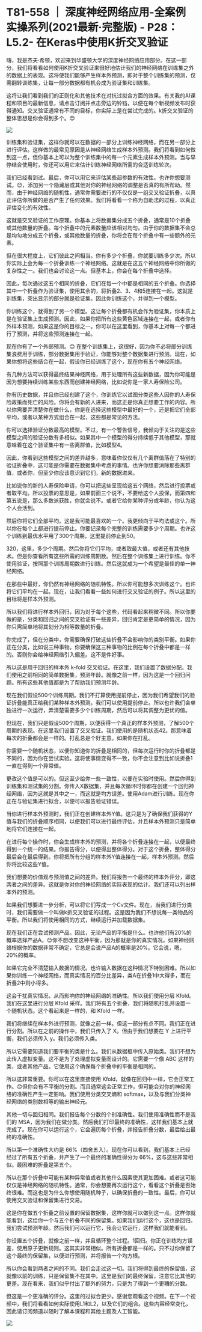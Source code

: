 # T81-558 ｜ 深度神经网络应用-全案例实操系列(2021最新·完整版) - P28：L5.2- 在Keras中使用K折交叉验证 

嗨，我是杰夫·希顿，欢迎来到华盛顿大学的深度神经网络应用部分。在这一部分，我们将看看如何使用K折交叉验证来很好地估计我们的神经网络在训练集之外的数据上的表现。这将使我们能够产生样本外预测，即对于整个训练集的预测，仅需翻转训练集，让每一部分数据都有机会成为验证集和训练集。

这将让我们看到我们的正则化和其他技术在对抗过拟合方面的效果。有关我的AI课程和项目的最新信息，请点击订阅并点击旁边的铃铛，以便在每个新视频发布时获得通知。交叉验证通常有不同的目标，你实际上是在尝试完成的。k折交叉验证的整体思想是你会得到多个。😊

![](img/73e33bd6247dfcb56b27a81fcdc55ac1_1.png)

训练集和验证集，这样你就可以在数据的一部分上训练神经网络，而在另一部分上进行评估。这样做的最常见原因是从神经网络生成样本外预测。我们将看到如何做到这一点，但你基本上可以为整个训练集中的每一个元素生成样本外预测。当与早停结合使用时，你还可以用它来估计训练神经网络所需的合适训练轮次。

我们已经看到过。最后，你可以用它来评估某些超参数的有效性。也许你想要测试。😊，添加另一个隐藏层或其他对你的神经网络的调整是否真的有所帮助。然而，由于神经网络的随机性，通常你需要进行的不仅仅是一组交叉验证折叠，以真正评估你所做的是否产生了任何效果。我们将看看一个称为自助法的过程，以真正评估变化的有效性。

这就是交叉验证的工作原理。你基本上将数据集分成五个折叠，通常是10个折叠或其他数量的折叠。每个折叠中的元素数量应该相对均匀。由于你的数据集不会总是均匀地分成五个折叠，或其他数量的折叠，你将会在每个折叠中有一些额外的元素。

但在很大程度上，它们彼此之间相当。你有多少个折叠，你就要训练多少次。所以你实际上会为每一个折叠训练一个神经网络。这就是在这五个神经网络中你所做的复杂性之一。我们也会讨论这一点。但基本上，你会在每个折叠中选择。

因此，每次通过这五个相同的折叠，它们在每一个中都是相同的五个折叠。你选择其中一个折叠作为验证集，使用其余的，将折叠2、3、4和5连接在一起。这就是训练集，突出显示的部分就是验证集。因此你训练这个，并得到一个模型。

你训练这个，就得到了另一个模型。这让每个折叠都有机会作为验证集，你本质上是在验证集上生成预测。因此，如果你把所有这些黄色区域连接在一起，或者你有外样本预测，如果这是你的目标之一。你可以在这里看到，你基本上对每一个都进行了预测，并将这些预测连接在一起。

现在你有了一个外部预测。😊 在整个训练集上，这很好，因为你不必将部分训练集浪费用于训练，部分数据集用于验证，你能够对整个数据集进行预测。现在，如果你想将这些结合在一起，假设你已经训练了这个，现在你有五个神经网络。

有几种方法可以获得最终结果神经网络，用于处理所有这些新数据，因为你可能是因为想要持续训练某些东西而创建神经网络，比如说你是一家人寿保险公司。

你有历史数据，并且你已经创建了这个，你训练它以试图分类这些人因你的人寿保险政策而死亡的风险。你将会有新的人进来，而这正是你真正想要工作的内容。所以你需要弄清楚你在做什么，你是在选择这些模型中最好的一个，还是把它们全部平均，或者以某种方式组合在一起，这些都是常见的方法。

你可以选择验证分数最高的模型。不过，有一个警告信号，我倾向于关注的是这些模型之间的验证分数有多相似。如果其中一个模型的得分持续低于其他模型，那就意味着在这个验证集中有一些离群值，比如模型4。

因此，你看到这些模型之间的差异越多，意味着你仅仅有几个离群值落在了特别的验证折叠中，这可能是你需要在数据集中考虑的事情。也许你想要消除那些离群值，或者你，但至少你应该意识到它们，新的数据进来。

比如说你的新的人寿保险申请，你可以把这些呈现给这五个网络，然后进行投票或者取平均。所以投票的意思是，如果前面三个说不，不要给这个人投保，而第四和第五说是，那么多数派获胜，你就会说不。或者它给你某种评分或年龄，你认为这个人会活到。

然后你将它们全部平均。这是我可能最喜欢的一个。我更倾向于平均法或这个。所以你在每个上都进行提前停止。你要记录每个完整的训练需要多少个周期。也许这个训练到最优水平用了300个周期，这里提前停止到50。

320，这里，多少个周期。然后你将它们平均，或者取最大值，或者还有其他技术。但是你查看所有这些所需的训练周期数。然后在整个训练集上进行训练。你不使用验证，按照那个训练周期数进行训练。然后这就成为一个希望是最佳的单一神经网络。

在那些中最好，你仍然有神经网络的随机特性。所以你可能想多次训练这个。也许将它们平均在一起。现在，让我们看看一些如何进行交叉验证的例子。所以这里的目标将是样本外预测。

所以我们将进行样本外回归，因为对于每个这些，代码看起来稍微不同。所以你要做的是，分类和回归之间的交叉验证有一些差异，回归肯定是更简单的情况，因为你只需简单地将其划分为相等数量的折叠。

你完成了，但在分类中，你需要确保打破这些折叠不会影响你的类别平衡。如果你正在分类，比如说三种事物。你要确保这三种事物的比例在每个折叠中都是一样的。否则你会给神经网络引入偏差。这不是件好事。

所以这是用于回归的样本外 k-fold 交叉验证。在这里，我们设置了数据分配。我们使用之前相同的简单数据集，预测年龄。就像之前一样，因为这是一个回归问题。所有这些其他值都是为了帮助我们预测年龄。

现在我们假设500个训练周期。我们不打算使用提前停止，因为我们希望我们的验证折叠能真正给我们某种样本外预测。我们可以使用提前停止。所以也许我们会单独进行一次运行，弄清楚需要多少个训练周期，然后可以将其调整为更优的值。

但现在，我们只是假设500个周期，以便获得一个真正的样本外预测，了解500个周期的表现。在这里我们设置了交叉验证。我们使用的是随机状态42。那意味着每次的折叠都会是一样的。打乱总是个好主意。如果你在打乱。

你需要一个随机状态，以便你知道你的折叠是相同的，但每次运行时你的折叠都是不同的，因为你在尝试实验。这将使事情变得不一致，你不会注意到比如说折叠1一直在得到一个异常值。

更改这个值是可以的。但这至少给你一些一致性，以便在实验时使用。然后你得到训练集和测试集的分割。你传入X数据集，并且每次循环时你都在创建一个回归神经网络，因为这就是其中之一，而这就是均方误差。使用Adam进行训练。现在你正在与验证集进行拟合，以便可以报告验证错误。

当你进行样本外预测时，我们正在创建样本外Y值。这只是为了确保我们获得的Y值与我们的折叠顺序相同，以便我们可以进行最终评估，并且样本外预测只是简单地将它们连接在一起。

在进行每个操作时，你会生成样本外的预测，并将各个折叠连接在一起，以便最终得到一个统一的结果。你报告得分，以便得出整体得分。对于这个折叠，整体得分最后会在最后得到。你将把所有分组的样本外Y值连接在一起，样本外预测。然后你将比较这些Y值。

我们想要的价值观与预测值之间的差异。我们将报告一个最终的样本外评分，即这两者之间的差异。这就是你对你的神经网络的实际表现的估计。我们还可以列出样本外的预测。

如果我们想要进一步分析，可以将它们写成一个Cv文件。现在，当我们进行分类时，我们需要做一个叫做k折交叉验证的过程。这是因为我们不想说每一类物品的平衡。所以我们将使用相同的方式，继续运行并加载数据集。

现在我们正在尝试预测产品。因此，无论产品的平衡是什么。也许他们有20%的概率选择产品A。😊你不想改变这种平衡，因为那就是你的真实情况。如果神经网络根据你的数据非常不确定，它总是会说产品A的概率是20%。它会说，嗯，20%的概率。

如果它完全不清楚输入数据的情况。也许输入数据在这种情况下特别困难。所以如果你训练一个神经网络，而真实情况的百分比差异，类A在折叠1中大得多，而在折叠2中则小得多。

这会干扰真实情况，从而影响你的神经网络的准确性。所以我们使用分层 Kfold。我们在这里进行分层 Kfold 采样。我们将有五个折叠，我们将随机打乱并设置一个随机状态。这个看起来是一样的，和 Kfold 一样。

我们将继续在样本外进行预测，就像之前一样。但这一部分有点不同。我们正在进行分割。所以在之前的操作中，我们只传入了 X。但由于我们想要在 Y 上进行平衡，我们必须传入 y。我们必须传入类。

所以它需要知道我们要平衡的类是什么。我们从数据框中传入原始类。我们不想为此传入虚拟变量。这不是为了处理虚拟变量而设计的。它需要一个像 ABC 这样的类，或者其他产品。它使用这个确保每个折叠中的平衡是相同的。

所以这非常重要。你可以在这里直接使用 Kfold，就像在回归中一样，它会正常工作。😊但你会有不平衡的分割。而且通常这会正常工作，但可能会对你的神经网络的准确性产生一定影响。我们使用分类交叉熵和 softmax，以及与我们分类神经网络的类别数相等的输出神经元。

其他一切与回归相同。我们报告每个分数的个别准确性。我们使用准确性而不是我们的 MSA，因为我们在做分类。然后我们打印最终的准确性，这样我们基本上就完成了。现在你可以运行这个，它会遍历每个折叠，并报告折叠分数，最后给出最终的准确性。

所以第一个准确性大约是 66%（四舍五入）。现在你可以看到，我们基本上已经经过了所有五个折叠，并产生了一个最终的准确性得分为 66%，这与这些非常相似。最困难的折叠是第五个。

所以在那个折叠中可能有某种异常值或者其他什么因素使其更加困难。或者这可能仅仅是神经网络的随机特性。通常，你会想要再次运行这个，看看这个折叠是否始终很难。而这也是为什么你想使用随机种子，以确保折叠的一致性。最后，你可以使用交叉验证和保留集进行交易。

这是你在做五个折叠之前设置的保留数据集，这样你就可以做到这一点。这样你就能看到，这给你一个与五个折叠不同的保留集。如果我们运行这个，这也是回归。我们尝试预测年龄。然后我们可以运行它，我会让它运行，这样我们就能看到。

你设置五个折叠，就像之前一样，并且循环整个过程。1回归。你正在训练均方误差，使用原子更新规则。这其实非常相似。所有折叠都是一样的。只不过你保留了这个最终的保留集，以便进行预测，并将报告一个均方根。

所以你会看到两者之间的不同。我们会走过这一切。我们将得到最终的保留值，这就像以前的训练，只是保留集不在其中。这里是我们的最终保留，注意它比其他的更差。现在看来，我们似乎付出了额外的努力，只是为了得到一个更糟的分数。

但这是一个更准确的评分。这里的过拟合更少。感谢您观看这个视频。在下一个视频中，我们将看看如何实际使用L1和L2，以及它们的组合。这些内容经常变化，因此请订阅频道以随时了解本课程和其他主题及人工智能。

![](img/73e33bd6247dfcb56b27a81fcdc55ac1_3.png)
